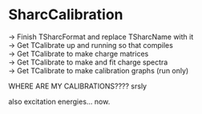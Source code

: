 SharcCalibration
================
-> Finish TSharcFormat and replace TSharcName with it                         
-> Get TCalibrate up and running so that compiles                         
-> Get TCalibrate to make charge matrices                         
-> Get TCalibrate to make and fit charge spectra                         
-> Get TCalibrate to make calibration graphs (run only)                         

WHERE ARE MY CALIBRATIONS???? 
srsly


also excitation energies... now. 


